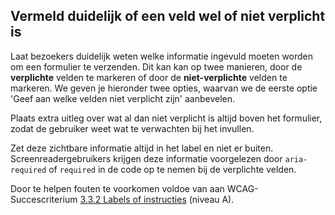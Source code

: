 <!-- @license CC0-1.0 -->

## Vermeld duidelijk of een veld wel of niet verplicht is

Laat bezoekers duidelijk weten welke informatie ingevuld moeten worden om een formulier te verzenden. Dit kan kan op twee manieren, door de **verplichte** velden te markeren of door de **niet-verplichte** velden te markeren. We geven je hieronder twee opties, waarvan we de eerste optie 'Geef aan welke velden niet verplicht zijn' aanbevelen.

Plaats extra uitleg over wat al dan niet verplicht is altijd boven het formulier, zodat de gebruiker weet wat te verwachten bij het invullen.

Zet deze zichtbare informatie altijd in het label en niet er buiten. Screenreadergebruikers krijgen deze informatie voorgelezen door `aria-required` of `required` in de code op te nemen bij de verplichte velden.

Door te helpen fouten te voorkomen voldoe van aan WCAG-Succescriterium [3.3.2 Labels of instructies](https://www.w3.org/Translations/WCAG21-nl/#labels-of-instructies) (niveau A).
